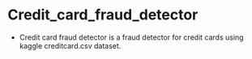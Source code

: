 # Credit_card_fraud_detector
- Credit card fraud detector is a fraud detector for credit cards using kaggle creditcard.csv dataset.
